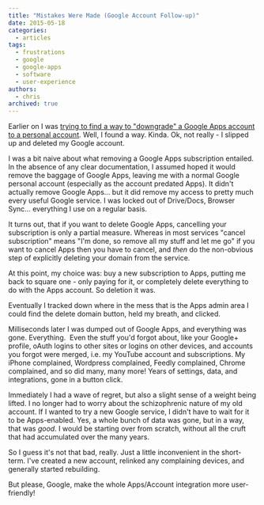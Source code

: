```yaml
---
title: "Mistakes Were Made (Google Account Follow-up)"
date: 2015-05-18
categories:
  - articles
tags:
  - frustrations
  - google
  - google-apps
  - software
  - user-experience
authors:
  - chris
archived: true
---
```


Earlier on I was [trying to find a way to "downgrade" a Google Apps account to a personal account](/blog/google-account-frustrations/). Well, I found a way. Kinda. Ok, not really - I slipped up and deleted my Google account.

I was a bit naive about what removing a Google Apps subscription entailed. In the absence of any clear documentation, I assumed hoped it would remove the baggage of Google Apps, leaving me with a normal Google personal account (especially as the account predated Apps). It didn't actually remove Google Apps… but it did remove my access to pretty much every useful Google service. I was locked out of Drive/Docs, Browser Sync… everything I use on a regular basis.

It turns out, that if you want to delete Google Apps, cancelling your subscription is only a partial measure. Whereas in most services "cancel subscription" means "I'm done, so remove all my stuff and let me go" if you want to cancel Apps then you have to cancel, and _then_ do the non-obvious step of explicitly deleting your domain from the service.

At this point, my choice was: buy a new subscription to Apps, putting me back to square one - only paying for it, or completely delete everything to do with the Apps account. So deletion it was.

Eventually I tracked down where in the mess that is the Apps admin area I could find the delete domain button, held my breath, and clicked.

Milliseconds later I was dumped out of Google Apps, and everything was gone. Everything.  Even the stuff you'd forgot about, like your Google+ profile, oAuth logins to other sites or logins on other devices, and accounts you forgot were merged, i.e. my YouTube account and subscriptions. My iPhone complained, Wordpress complained, Feedly complained, Chrome complained, and so did many, many more! Years of settings, data, and integrations, gone in a button click.

Immediately I had a wave of regret, but also a slight sense of a weight being lifted. I no longer had to worry about the schizophrenic nature of my old account. If I wanted to try a new Google service, I didn't have to wait for it to be Apps-enabled. Yes, a whole bunch of data was gone, but in a way, that was *good*. I would be starting over from scratch, without all the cruft that had accumulated over the many years.

So I guess it's not that bad, really. Just a little inconvenient in the short-term. I've created a new account, relinked any complaining devices, and generally started rebuilding.

But please, Google, make the whole Apps/Account integration more user-friendly!
